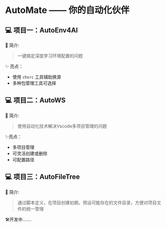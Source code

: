 # AutoMate —— 你的自动化伙伴

## 💻 项目一：AutoEnv4AI

🍕 简介:

> 一键搞定深度学习环境配置的问题

✨ 亮点：

- 使用 `chsrc` 工具辅助换源
- 多种包管理工具可选择

## 💻 项目二：AutoWS

🍕 简介:

> 使用自动化技术解决Vscode多项目管理的问题

✨亮点：

- 多项目管理
- 可灵活创建或删除
- 可配置路径

## 💻 项目三：AutoFileTree

🍕 简介:

>  通过脚本定义，在项目创建初期，预设可能存在的文件目录，方便对项目文件的统一管理

🛠️开发中.......
